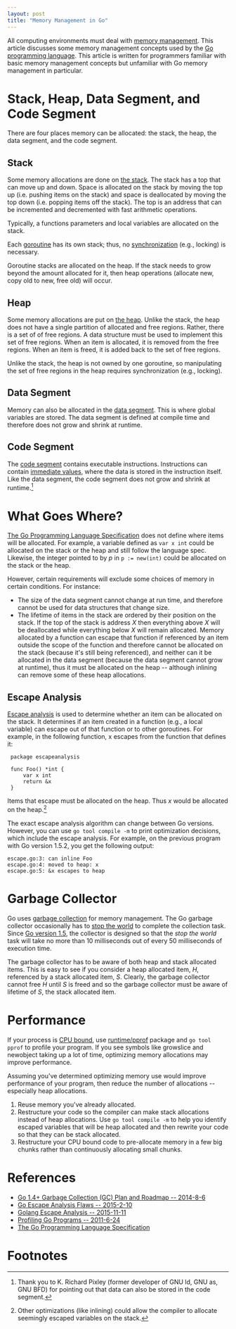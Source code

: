 ```yaml
---
layout: post
title: "Memory Management in Go"
---
```

All computing environments must deal with [memory management](https://en.wikipedia.org/wiki/Memory_management).
This article discusses some memory management concepts used by the [Go programming language](https://golang.org/).
This article is written for programmers familiar with basic memory management concepts
but unfamiliar with Go memory management in particular.

# Stack, Heap, Data Segment, and Code Segment
There are four places memory can be allocated: the stack, the heap, the data segment, and the code segment.

## Stack
Some memory allocations are done on [the stack](https://en.wikipedia.org/wiki/Stack-based_memory_allocation).
The stack has a top that can move up and down. Space is allocated on the stack by moving the
top up (i.e. pushing items on the stack) and space is deallocated by moving the top down
(i.e. popping items off the stack). The top is an address that can be incremented and
decremented with fast arithmetic operations.

Typically, a functions parameters and local variables are allocated on the stack.

Each [goroutine](https://golang.org/doc/effective_go.html#goroutines) has its own stack; thus,
no [synchronization](https://en.wikipedia.org/wiki/Synchronization_(computer_science)) (e.g., locking)
is necessary.

Goroutine stacks are allocated on the heap. If the stack needs to grow beyond the amount allocated for it,
then heap operations (allocate new, copy old to new, free old) will occur.

## Heap
Some memory allocations are put on [the heap](https://en.wikipedia.org/wiki/Memory_management#DYNAMIC).
Unlike the stack, the heap does not have a single partition of allocated and free regions.
Rather, there is a set of of free regions. A data structure must be used to implement this
set of free regions. When an item is allocated, it is removed from the free regions. When an item
is freed, it is added back to the set of free regions.

Unlike the stack, the heap is not owned by one goroutine, so manipulating the set of free regions
in the heap requires synchronization (e.g., locking).

## Data Segment
Memory can also be allocated in the [data segment](https://en.wikipedia.org/wiki/Data_segment). This
is where global variables are stored. The data segment is defined at compile time and therefore does not grow
and shrink at runtime.

## Code Segment
The [code segment](https://en.wikipedia.org/wiki/Code_segment) contains executable instructions. Instructions
can contain [immediate values](https://en.wikichip.org/wiki/immediate_value), where the data is stored
in the instruction itself. Like the data segment, the code segment does not grow and shrink at runtime.[^2]

# What Goes Where?
[The Go Programming Language Specification](https://golang.org/ref/spec) does not define
where items will be allocated. For example, a variable defined as `var x int` could be allocated
on the stack or the heap and still follow the language spec. Likewise, the integer pointed
to by *p* in `p := new(int)` could be allocated on the stack or the heap.

However, certain requirements will exclude some choices of memory in certain conditions. For instance:

* The size of the data segment cannot change at run time, and therefore cannot be used for data structures
that change size.
* The lifetime of items in the stack are ordered by their position on the stack. If the top of the stack is address *X*
then everything above *X* will be deallocated while everything below *X*
will remain allocated. Memory allocated by a function can escape that function if referenced by an item outside the
scope of the function and therefore cannot be allocated on the stack (because it's still being referenced), and neither can it be
allocated in the data segment (because the data segment cannot grow at runtime),
thus it must be allocated on the heap -- although inlining can remove some of these heap allocations.

## Escape Analysis
[Escape analysis](https://en.wikipedia.org/wiki/Escape_analysis) is used to determine whether
an item can be allocated on the stack. It determines if an item created in a function (e.g., a local variable)
can escape out of that function or to other goroutines. For example, in the following function, x escapes from
the function that defines it:

     package escapeanalysis
     
     func Foo() *int {
         var x int
         return &x
     }

Items that escape must be allocated on the heap. Thus *x* would be allocated on the heap.[^1]

The exact escape analysis algorithm can change between Go versions. However, you can
use `go tool compile -m` to print optimization decisions, which include the escape analysis. For example, on the previous
program with Go version 1.5.2, you get the following output:

    escape.go:3: can inline Foo
    escape.go:4: moved to heap: x
    escape.go:5: &x escapes to heap

# Garbage Collector
Go uses [garbage collection](https://en.wikipedia.org/wiki/Garbage_collection_(computer_science)) 
for memory management. The Go garbage collector occasionally has
to [stop the world](https://en.wikipedia.org/wiki/Tracing_garbage_collection#Stop-the-world_vs._incremental_vs._concurrent) to complete the
collection task. Since [Go version 1.5](https://golang.org/doc/go1.5#gc), the collector is designed
so that the *stop the world* task will take no more than 10 milliseconds out of every 50
milliseconds of execution time.

The garbage collector has to be aware of both heap and stack allocated items. This is easy to
see if you consider a heap allocated item, *H*, referenced by a stack allocated item, *S*.
Clearly, the garbage collector cannot free *H* until *S* is freed and so the garbage collector
must be aware of lifetime of *S*, the stack allocated item.

# Performance
If your process is [CPU bound](https://en.wikipedia.org/wiki/CPU-bound), use [runtime/pprof](https://golang.org/pkg/runtime/pprof/) package and `go tool pprof`
to profile your program. If you see symbols like growslice and newobject taking up a lot of time, optimizing memory allocations may improve performance.

Assuming you've determined optimizing memory use would improve performance of your program, then
reduce the number of allocations -- especially heap allocations.

1. Reuse memory you've already allocated.
2. Restructure your code so the compiler can make stack allocations instead of heap allocations. Use `go tool compile -m`
to help you identify escaped variables that will be heap allocated and then rewrite your code so that they can be stack allocated.
3. Restructure your CPU bound code to pre-allocate memory in a few big chunks rather than continuously allocating small chunks.

# References
- [Go 1.4+ Garbage Collection (GC) Plan and Roadmap -- 2014-8-6](https://docs.google.com/document/d/16Y4IsnNRCN43Mx0NZc5YXZLovrHvvLhK_h0KN8woTO4/edit)
- [Go Escape Analysis Flaws -- 2015-2-10](https://docs.google.com/document/d/1CxgUBPlx9iJzkz9JWkb6tIpTe5q32QDmz8l0BouG0Cw/preview)
- [Golang Escape Analysis -- 2015-11-11](https://web.archive.org/web/20170930011137/http://blog.rocana.com/golang-escape-analysis)
- [Profiling Go Programs -- 2011-6-24](https://blog.golang.org/profiling-go-programs)
- [The Go Programming Language Specification](https://golang.org/ref/spec)

# Footnotes

[^1]:Other optimizations (like inlining) could allow the compiler to allocate seemingly escaped variables on the stack.
[^2]:Thank you to K. Richard Pixley (former developer of GNU ld, GNU as, GNU BFD) for pointing out that data can also be stored in the code segment.
